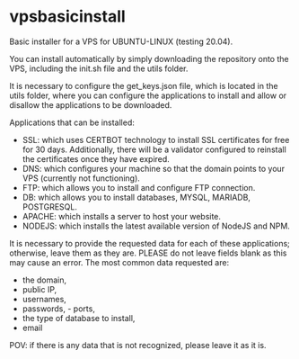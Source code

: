 # vpsbasicinstall
Basic installer for a VPS for UBUNTU-LINUX (testing 20.04). 

You can install automatically by simply downloading the repository onto the VPS, including the init.sh file and the utils folder. 

It is necessary to configure the get_keys.json file, which is located in the utils folder, where you can configure the applications to install and allow or disallow the applications to be downloaded.

Applications that can be installed: 
- SSL: which uses CERTBOT technology to install SSL certificates for free for 30 days. Additionally, there will be a validator configured to reinstall the certificates once they have expired. 
- DNS: which configures your machine so that the domain points to your VPS (currently not functioning). 
- FTP: which allows you to install and configure FTP connection. 
- DB: which allows you to install databases, MYSQL, MARIADB, POSTGRESQL. 
- APACHE: which installs a server to host your website. 
- NODEJS: which installs the latest available version of NodeJS and NPM.

It is necessary to provide the requested data for each of these applications; otherwise, leave them as they are. PLEASE do not leave fields blank as this may cause an error. 
The most common data requested are: 
- the domain, 
- public IP, 
- usernames, 
- passwords, - ports, 
- the type of database to install, 
- email

POV: if there is any data that is not recognized, please leave it as it is.
